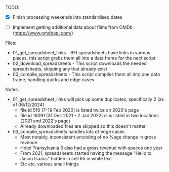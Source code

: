 TODO:
- [x] Finish processing weekends into standardised dates
- [ ] Implement getting additional data about films from OMDb (https://www.omdbapi.com/)


Files:
- 01_get_spreadsheet_links - BFI spreadsheets have links in various places, this script grabs them all into a data frame for the nect script
- 02_download_spreadsheets - This script downloads the needed spreadsheets, skipping any that already exist
- 03_compile_spreadsheets - This script compiles them all into one data frame, handling quirks and edge cases


Notes: 
- 01_get_spreadsheet_links will pick up some duplicates, specifically 2 (as of 06/12/2024)
    - file id 510 (7-19 Feb 2020) is listed twice on 2020's page
    - file id 16091 (31 Dec 2021 - 2 Jan 2022) is is listed in two locations (2021 and 2022's page)
    - Already downloaded files are skipped so this doesn't matter
- 03_compile_spreadsheets handles lots of edge cases
    - Most notably, inconsistent encoding of no %age change in gross revenue
    - Hotel Transylvania 3 also had a gross revenue with spaces one year
    - From 2021, spreadsheets started having the message "Hello to Jason Isaacs" hidden in cell R5 in white text
    - Etc etc, various small things
